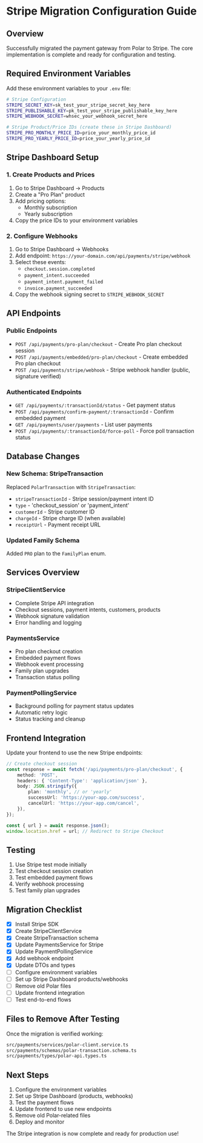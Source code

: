 # Stripe Migration Configuration Guide

## Overview

Successfully migrated the payment gateway from Polar to Stripe. The core implementation is complete and ready for configuration and testing.

## Required Environment Variables

Add these environment variables to your `.env` file:

```bash
# Stripe Configuration
STRIPE_SECRET_KEY=sk_test_your_stripe_secret_key_here
STRIPE_PUBLISHABLE_KEY=pk_test_your_stripe_publishable_key_here
STRIPE_WEBHOOK_SECRET=whsec_your_webhook_secret_here

# Stripe Product/Price IDs (create these in Stripe Dashboard)
STRIPE_PRO_MONTHLY_PRICE_ID=price_your_monthly_price_id
STRIPE_PRO_YEARLY_PRICE_ID=price_your_yearly_price_id
```

## Stripe Dashboard Setup

### 1. Create Products and Prices

1. Go to Stripe Dashboard → Products
2. Create a "Pro Plan" product
3. Add pricing options:
    - Monthly subscription
    - Yearly subscription
4. Copy the price IDs to your environment variables

### 2. Configure Webhooks

1. Go to Stripe Dashboard → Webhooks
2. Add endpoint: `https://your-domain.com/api/payments/stripe/webhook`
3. Select these events:
    - `checkout.session.completed`
    - `payment_intent.succeeded`
    - `payment_intent.payment_failed`
    - `invoice.payment_succeeded`
4. Copy the webhook signing secret to `STRIPE_WEBHOOK_SECRET`

## API Endpoints

### Public Endpoints

- `POST /api/payments/pro-plan/checkout` - Create Pro plan checkout session
- `POST /api/payments/embedded/pro-plan/checkout` - Create embedded Pro plan checkout
- `POST /api/payments/stripe/webhook` - Stripe webhook handler (public, signature verified)

### Authenticated Endpoints

- `GET /api/payments/:transactionId/status` - Get payment status
- `POST /api/payments/confirm-payment/:transactionId` - Confirm embedded payment
- `GET /api/payments/user/payments` - List user payments
- `POST /api/payments/:transactionId/force-poll` - Force poll transaction status

## Database Changes

### New Schema: StripeTransaction

Replaced `PolarTransaction` with `StripeTransaction`:

- `stripeTransactionId` - Stripe session/payment intent ID
- `type` - 'checkout_session' or 'payment_intent'
- `customerId` - Stripe customer ID
- `chargeId` - Stripe charge ID (when available)
- `receiptUrl` - Payment receipt URL

### Updated Family Schema

Added `PRO` plan to the `FamilyPlan` enum.

## Services Overview

### StripeClientService

- Complete Stripe API integration
- Checkout sessions, payment intents, customers, products
- Webhook signature validation
- Error handling and logging

### PaymentsService

- Pro plan checkout creation
- Embedded payment flows
- Webhook event processing
- Family plan upgrades
- Transaction status polling

### PaymentPollingService

- Background polling for payment status updates
- Automatic retry logic
- Status tracking and cleanup

## Frontend Integration

Update your frontend to use the new Stripe endpoints:

```typescript
// Create checkout session
const response = await fetch('/api/payments/pro-plan/checkout', {
    method: 'POST',
    headers: { 'Content-Type': 'application/json' },
    body: JSON.stringify({
        plan: 'monthly', // or 'yearly'
        successUrl: 'https://your-app.com/success',
        cancelUrl: 'https://your-app.com/cancel',
    }),
});

const { url } = await response.json();
window.location.href = url; // Redirect to Stripe Checkout
```

## Testing

1. Use Stripe test mode initially
2. Test checkout session creation
3. Test embedded payment flows
4. Verify webhook processing
5. Test family plan upgrades

## Migration Checklist

- [x] Install Stripe SDK
- [x] Create StripeClientService
- [x] Create StripeTransaction schema
- [x] Update PaymentsService for Stripe
- [x] Update PaymentPollingService
- [x] Add webhook endpoint
- [x] Update DTOs and types
- [ ] Configure environment variables
- [ ] Set up Stripe Dashboard products/webhooks
- [ ] Remove old Polar files
- [ ] Update frontend integration
- [ ] Test end-to-end flows

## Files to Remove After Testing

Once the migration is verified working:

```bash
src/payments/services/polar-client.service.ts
src/payments/schemas/polar-transaction.schema.ts
src/payments/types/polar-api.types.ts
```

## Next Steps

1. Configure the environment variables
2. Set up Stripe Dashboard (products, webhooks)
3. Test the payment flows
4. Update frontend to use new endpoints
5. Remove old Polar-related files
6. Deploy and monitor

The Stripe integration is now complete and ready for production use!
